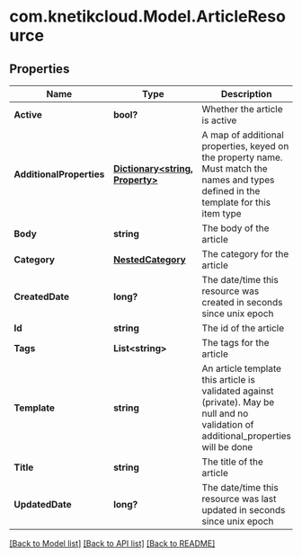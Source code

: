 # com.knetikcloud.Model.ArticleResource
## Properties

Name | Type | Description | Notes
------------ | ------------- | ------------- | -------------
**Active** | **bool?** | Whether the article is active | 
**AdditionalProperties** | [**Dictionary&lt;string, Property&gt;**](Property.md) | A map of additional properties, keyed on the property name.  Must match the names and types defined in the template for this item type | [optional] 
**Body** | **string** | The body of the article | 
**Category** | [**NestedCategory**](NestedCategory.md) | The category for the article | 
**CreatedDate** | **long?** | The date/time this resource was created in seconds since unix epoch | [optional] 
**Id** | **string** | The id of the article | [optional] 
**Tags** | **List&lt;string&gt;** | The tags for the article | [optional] 
**Template** | **string** | An article template this article is validated against (private). May be null and no validation of additional_properties will be done | [optional] 
**Title** | **string** | The title of the article | 
**UpdatedDate** | **long?** | The date/time this resource was last updated in seconds since unix epoch | [optional] 

[[Back to Model list]](../README.md#documentation-for-models) [[Back to API list]](../README.md#documentation-for-api-endpoints) [[Back to README]](../README.md)


